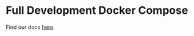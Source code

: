 # Full Development Docker Compose

Find our docs [here](https://rivet.gg/docs/self-hosting/docker-compose).
